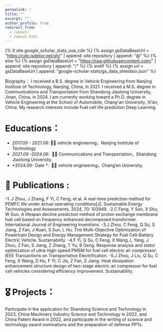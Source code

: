 ```yaml
---
permalink: /
title: ""
excerpt: ""
author_profile: true
redirect_from: 
  - /about/
  - /about.html
---
```


{% if site.google_scholar_stats_use_cdn %}
{% assign gsDataBaseUrl = "https://cdn.jsdelivr.net/gh/" | append: site.repository | append: "@" %}
{% else %}
{% assign gsDataBaseUrl = "https://raw.githubusercontent.com/" | append: site.repository | append: "/" %}
{% endif %}
{% assign url = gsDataBaseUrl | append: "google-scholar-stats/gs_data_shieldsio.json" %}

<span class='anchor' id='about-me'></span>

Biography：
I received a B.S. degree in Vehicle Engineering from Nanjing Institute of Technology, Nanjing, China, in 2021. I received a M.S. degree in Communications and Transportation from Shandong Jiaotong University, Jinan, China, in 2024. I am currently working toward a Ph.D. degree in Vehicle Engineering at the School of Automobile, Chang'an University, Xi’an, China.
My research interests include
Fuel cell life prediction 
Deep Learning

# Educations：
- *2017.09 - 2021.06*:&nbsp;🎉🎉  vehicle engineering，Nanjing Institute of Technology 
- *2021.09 -2024.06*: &nbsp;🎉🎉  Communications and Transportation，Shandong Jiaotong University.
- *2024.09- Date *:  &nbsp;🎉🎉   vehicle engineering，Chang’an University. 

# 📝 Publications :
-1. J Zhou, J Zhang, F Yi, C Feng, et al. A real-time prediction method for PEMFC life under actual operating conditions[J]. Sustainable Energy Technologies and Assessments, 2024, 70: 103949.
-2.C Feng, Y Sun, X Shu, W Guo. A lifespan decline prediction method of proton exchange membrane fuel cell based on frequency enhanced decomposed transformer. International Journal of Engineering Inventions.
-3.J Zhou, C Feng, Q Su, S Jiang, Z Fan, J Ruan, S Sun, L Hu. The Multi-Objective Optimization of Powertrain Design and Energy Management Strategy for Fuel Cell–Battery Electric Vehicle. Sustainability.
-4.F Yi, Q Su, C Feng, X Wang, L Yang, J Zhou, Z Fan, S Jiang, Z Zhang, T Yu, B Deng. Response analysis and stator optimization of ultra-high-speed PMSM for fuel cell electric air compressor. IEEE Transactions on Transportation Electrification.
-5.J Zhou, J Liu, Q Su, C Feng, X Wang, D Hu, F Yi, C Jia, Z Fan, S Jiang. Heat dissipation enhancement structure design of two-stage electric air compressor for fuel cell vehicles considering efficiency improvement. Sustainability.

# 🎖 Projects：
Participate in the application for Shandong Science and Technology in 2023, China Machinery Industry Science and Technology in 2022, 
and China Patent Award in 2022, and participate in the writing of science and technology award nominations and the preparation of defense PPTs.
